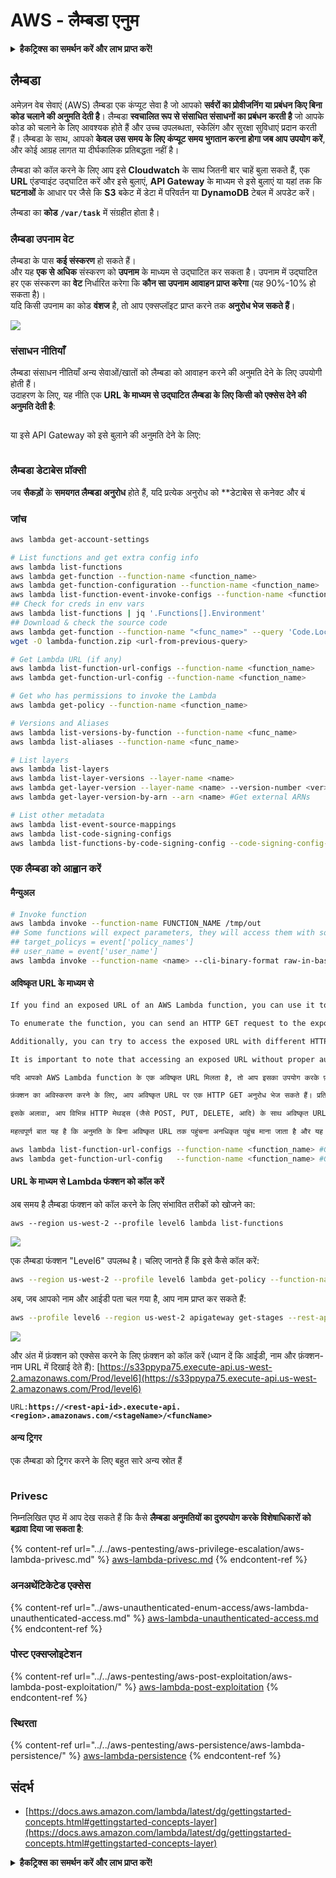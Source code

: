 # AWS - लैम्बडा एनुम

<details>

<summary><strong>हैकट्रिक्स का समर्थन करें और लाभ प्राप्त करें!</strong></summary>

* यदि आप अपनी कंपनी को **हैकट्रिक्स में विज्ञापित करना चाहते हैं** या यदि आप **PEASS की नवीनतम संस्करण देखना चाहते हैं या HackTricks को PDF में डाउनलोड करना चाहते हैं** तो [**सदस्यता योजनाएं**](https://github.com/sponsors/carlospolop) देखें!
* [**आधिकारिक PEASS और HackTricks स्वैग**](https://peass.creator-spring.com) प्राप्त करें
* [**The PEASS Family**](https://opensea.io/collection/the-peass-family) की खोज करें, हमारा विशेष [**NFT**](https://opensea.io/collection/the-peass-family) संग्रह
* **शामिल हों** 💬 [**डिस्कॉर्ड समूह**](https://discord.gg/hRep4RUj7f) या [**टेलीग्राम समूह**](https://t.me/peass) में या **ट्विटर** 🐦 [**@carlospolopm**](https://twitter.com/carlospolopm)** का** **अनुसरण** करें।**
* **हैकिंग ट्रिक्स साझा करें, PRs सबमिट करके** [**HackTricks**](https://github.com/carlospolop/hacktricks) और [**HackTricks Cloud**](https://github.com/carlospolop/hacktricks-cloud) github repos को।

</details>

## लैम्बडा

अमेज़न वेब सेवाएं (AWS) लैम्बडा एक कंप्यूट सेवा है जो आपको **सर्वरों का प्रोवीजनिंग या प्रबंधन किए बिना कोड चलाने की अनुमति देती है**। लैम्बडा **स्वचालित रूप से संसाधित संसाधनों का प्रबंधन करती है** जो आपके कोड को चलाने के लिए आवश्यक होते हैं और उच्च उपलब्धता, स्केलिंग और सुरक्षा सुविधाएं प्रदान करती हैं। लैम्बडा के साथ, आपको **केवल उस समय के लिए कंप्यूट समय भुगतान करना होगा जब आप उपयोग करें**, और कोई आग्रह लागत या दीर्घकालिक प्रतिबद्धता नहीं है।

लैम्बडा को कॉल करने के लिए आप इसे **Cloudwatch** के साथ जितनी बार चाहें बुला सकते हैं, एक **URL** एंडप्वाइंट उद्घाटित करें और इसे बुलाएं, **API Gateway** के माध्यम से इसे बुलाएं या यहां तक कि **घटनाओं** के आधार पर जैसे कि **S3** बकेट में डेटा में परिवर्तन या **DynamoDB** टेबल में अपडेट करें।

लैम्बडा का **कोड** **`/var/task`** में संग्रहीत होता है।

### लैम्बडा उपनाम वेट

लैम्बडा के पास **कई संस्करण** हो सकते हैं।\
और यह **एक से अधिक** संस्करण को **उपनाम** के माध्यम से उद्घाटित कर सकता है। उपनाम में उद्घाटित हर एक संस्करण का **वेट** निर्धारित करेगा कि **कौन सा उपनाम आवाहन प्राप्त करेगा** (यह 90%-10% हो सकता है)।\
यदि किसी उपनाम का कोड **वंशज** है, तो आप एक्सप्लॉइट प्राप्त करने तक **अनुरोध भेज सकते हैं**।

![](<../../../.gitbook/assets/image (16) (1).png>)

### संसाधन नीतियाँ

लैम्बडा संसाधन नीतियाँ अन्य सेवाओं/खातों को लैम्बडा को आवाहन करने की अनुमति देने के लिए उपयोगी होती हैं।\
उदाहरण के लिए, यह नीति एक **URL के माध्यम से उद्घाटित लैम्बडा के लिए किसी को एक्सेस देने की अनुमति देती है**:

<figure><img src="https://lh4.googleusercontent.com/4PNFKBdzr3nMrPqeKkTslgwWDKxkXMdQ1SNdv7NPHykj3GX8wODrQyXOFbjk4fxHfZ8pDm5ijWgk2Vq2EGXiPRT3TQfZf1fHycvdEKBuDxJDYos1CJeMHXSeg86ZB-Ol7CNtten6xkVFQj6AhDUEWNQJrQ=s2048" alt=""><figcaption></figcaption></figure>

या इसे API Gateway को इसे बुलाने की अनुमति देने के लिए:

<figure><img src="https://lh3.googleusercontent.com/Su0JlR0wBqb-99Z4N_2-_kMlX0Xzx2n_GpZuOPW5IeXR3FYbm8OHFDM3Ora1BpXiSjHpDVUlq4yEyXwaI3nBuze6DJ-wRf2ATsCuWbq0wuBCd34E9uIpqwheE6Cc_PopviI_93O_j2ZKXc1-AJtsBoLVUw=s2048" alt=""><figcaption></figcaption></figure>

### लैम्बडा डेटाबेस प्रॉक्सी

जब **सैकड़ों** के **समयगत लैम्बडा अनुरोध** होते हैं, यदि प्रत्येक अनुरोध को **डेटाबेस से कनेक्ट और बं
### जांच
```bash
aws lambda get-account-settings

# List functions and get extra config info
aws lambda list-functions
aws lambda get-function --function-name <function_name>
aws lambda get-function-configuration --function-name <function_name>
aws lambda list-function-event-invoke-configs --function-name <function_name>
## Check for creds in env vars
aws lambda list-functions | jq '.Functions[].Environment'
## Download & check the source code
aws lambda get-function --function-name "<func_name>" --query 'Code.Location'
wget -O lambda-function.zip <url-from-previous-query>

# Get Lambda URL (if any)
aws lambda list-function-url-configs --function-name <function_name>
aws lambda get-function-url-config --function-name <function_name>

# Get who has permissions to invoke the Lambda
aws lambda get-policy --function-name <function_name>

# Versions and Aliases
aws lambda list-versions-by-function --function-name <func_name>
aws lambda list-aliases --function-name <func_name>

# List layers
aws lambda list-layers
aws lambda list-layer-versions --layer-name <name>
aws lambda get-layer-version --layer-name <name> --version-number <ver>
aws lambda get-layer-version-by-arn --arn <name> #Get external ARNs

# List other metadata
aws lambda list-event-source-mappings
aws lambda list-code-signing-configs
aws lambda list-functions-by-code-signing-config --code-signing-config-arn <arn>
```
### एक लैम्बडा को आह्वान करें

#### मैन्युअल
```bash
# Invoke function
aws lambda invoke --function-name FUNCTION_NAME /tmp/out
## Some functions will expect parameters, they will access them with something like:
## target_policys = event['policy_names']
## user_name = event['user_name']
aws lambda invoke --function-name <name> --cli-binary-format raw-in-base64-out --payload '{"policy_names": ["AdministratorAccess], "user_name": "sdf"}' out.txt
```
#### अविष्कृत URL के माध्यम से

```html
If you find an exposed URL of an AWS Lambda function, you can use it to enumerate information about the function and potentially exploit it. 

To enumerate the function, you can send an HTTP GET request to the exposed URL. The response will contain information such as the function name, description, runtime, memory size, and timeout. This information can be useful for further exploitation.

Additionally, you can try to access the exposed URL with different HTTP methods, such as POST, PUT, DELETE, etc., to see if any additional functionality is available. 

It is important to note that accessing an exposed URL without proper authorization is considered unauthorized access and may be illegal. Always ensure you have proper permission before attempting any enumeration or exploitation.
```

```html
यदि आपको AWS Lambda function के एक अविष्कृत URL मिलता है, तो आप इसका उपयोग करके फ़ंक्शन के बारे में जानकारी का अविस्करण कर सकते हैं और इसे संभवतः शोषण कर सकते हैं।

फ़ंक्शन का अविस्करण करने के लिए, आप अविष्कृत URL पर एक HTTP GET अनुरोध भेज सकते हैं। प्रतिक्रिया में फ़ंक्शन का नाम, विवरण, रनटाइम, मेमोरी साइज़, और टाइमआउट जैसी जानकारी शामिल होगी। यह जानकारी आगे की शोषण के लिए उपयोगी हो सकती है।

इसके अलावा, आप विभिन्न HTTP मेथड्स (जैसे POST, PUT, DELETE, आदि) के साथ अविष्कृत URL तक पहुंचने का प्रयास कर सकते हैं, ताकि कोई अतिरिक्त कार्यक्षमता उपलब्ध हो सके।

महत्वपूर्ण बात यह है कि अनुमति के बिना अविष्कृत URL तक पहुंचना अनधिकृत पहुंच माना जाता है और यह अवैध हो सकता है। हमेशा सुनिश्चित करें कि आपके पास उचित अनुमति है, इससे पहले कि आप किसी भी अविस्करण या शोषण का प्रयास करें।
```
```bash
aws lambda list-function-url-configs --function-name <function_name> #Get lambda URL
aws lambda get-function-url-config   --function-name <function_name> #Get lambda URL
```
#### URL के माध्यम से Lambda फंक्शन को कॉल करें

अब समय है लैम्बडा फंक्शन को कॉल करने के लिए संभावित तरीकों को खोजने का:
```
aws --region us-west-2 --profile level6 lambda list-functions
```
![](<../../../.gitbook/assets/image (21) (1).png>)

एक लैम्बडा फंक्शन "Level6" उपलब्ध है। चलिए जानते हैं कि इसे कैसे कॉल करें:
```bash
aws --region us-west-2 --profile level6 lambda get-policy --function-name Level6
```
अब, जब आपको नाम और आईडी पता चल गया है, आप नाम प्राप्त कर सकते हैं:
```bash
aws --profile level6 --region us-west-2 apigateway get-stages --rest-api-id "s33ppypa75"
```
![](<../../../.gitbook/assets/image (20).png>)

और अंत में फ़ंक्शन को एक्सेस करने के लिए फ़ंक्शन को कॉल करें (ध्यान दें कि आईडी, नाम और फ़ंक्शन-नाम URL में दिखाई देते हैं): [https://s33ppypa75.execute-api.us-west-2.amazonaws.com/Prod/level6](https://s33ppypa75.execute-api.us-west-2.amazonaws.com/Prod/level6)

`URL:`**`https://<rest-api-id>.execute-api.<region>.amazonaws.com/<stageName>/<funcName>`**

#### अन्य ट्रिगर

एक लैम्बडा को ट्रिगर करने के लिए बहुत सारे अन्य स्रोत हैं

<figure><img src="../../../.gitbook/assets/image (1) (1) (3).png" alt=""><figcaption></figcaption></figure>

### Privesc

निम्नलिखित पृष्ठ में आप देख सकते हैं कि कैसे **लैम्बडा अनुमतियों का दुरुपयोग करके विशेषाधिकारों को बढ़ावा दिया जा सकता है**:

{% content-ref url="../../aws-pentesting/aws-privilege-escalation/aws-lambda-privesc.md" %}
[aws-lambda-privesc.md](../../aws-pentesting/aws-privilege-escalation/aws-lambda-privesc.md)
{% endcontent-ref %}

### अनअथेंटिकेटेड एक्सेस

{% content-ref url="../aws-unauthenticated-enum-access/aws-lambda-unauthenticated-access.md" %}
[aws-lambda-unauthenticated-access.md](../aws-unauthenticated-enum-access/aws-lambda-unauthenticated-access.md)
{% endcontent-ref %}

### पोस्ट एक्सप्लोइटेशन

{% content-ref url="../../aws-pentesting/aws-post-exploitation/aws-lambda-post-exploitation/" %}
[aws-lambda-post-exploitation](../../aws-pentesting/aws-post-exploitation/aws-lambda-post-exploitation/)
{% endcontent-ref %}

### स्थिरता

{% content-ref url="../../aws-pentesting/aws-persistence/aws-lambda-persistence/" %}
[aws-lambda-persistence](../../aws-pentesting/aws-persistence/aws-lambda-persistence/)
{% endcontent-ref %}

## संदर्भ

* [https://docs.aws.amazon.com/lambda/latest/dg/gettingstarted-concepts.html#gettingstarted-concepts-layer](https://docs.aws.amazon.com/lambda/latest/dg/gettingstarted-concepts.html#gettingstarted-concepts-layer)

<details>

<summary><strong>हैकट्रिक्स का समर्थन करें और लाभ प्राप्त करें!</strong></summary>

* यदि आप अपनी कंपनी को **हैकट्रिक्स में विज्ञापित करना चाहते हैं** या यदि आप **PEASS के नवीनतम संस्करण देखना चाहते हैं या HackTricks को PDF में डाउनलोड करना चाहते हैं** तो [**सदस्यता योजनाएं**](https://github.com/sponsors/carlospolop) देखें!
* [**आधिकारिक PEASS और HackTricks स्वैग**](https://peass.creator-spring.com) प्राप्त करें
* [**The PEASS Family**](https://opensea.io/collection/the-peass-family) का खोज करें, हमारा विशेष [**NFT**](https://opensea.io/collection/the-peass-family) संग्रह
* **शामिल हों** 💬 [**डिस्कॉर्ड समूह**](https://discord.gg/hRep4RUj7f) या [**टेलीग्राम समूह**](https://t.me/peass) में या मुझे **ट्विटर** 🐦 [**@carlospolopm**](https://twitter.com/carlospolopm)** का** **अनुसरण** करें।
* **अपने हैकिंग ट्रिक्स साझा करें,** [**HackTricks**](https://github.com/carlospolop/hacktricks) और [**HackTricks Cloud**](https://github.com/carlospolop/hacktricks-cloud) github repos में PR जमा करके।

</details>
